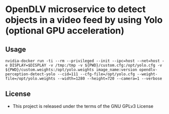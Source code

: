 # OpenDLV microservice to detect objects in a video feed by using Yolo (optional GPU acceleration)

## Usage

``
nvidia-docker run -ti --rm --privileged --init --ipc=host --net=host -e DISPLAY=$DISPLAY -v /tmp:/tmp -v ${PWD}/custom.cfg:/opt/yolo.cfg -v ${PWD}/custom.weights:/opt/yolo.weights image_name:version opendlv-perception-detect-yolo --cid=111 --cfg-file=/opt/yolo.cfg --weight-file=/opt/yolo.weights --width=1280 --height=720 --camera=1 --verbose
``

## License

* This project is released under the terms of the GNU GPLv3 License
